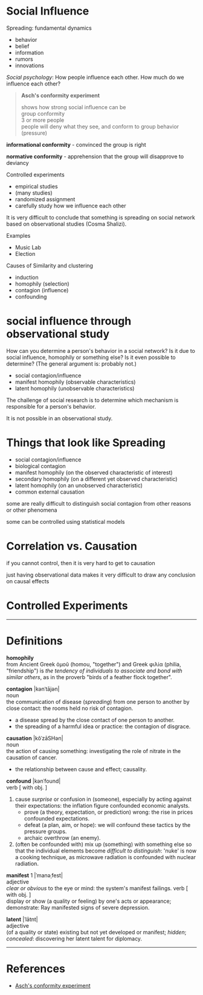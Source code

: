 # Social Influence
Spreading: fundamental dynamics
- behavior
- belief
- information
- rumors
- innovations

*Social psychology*: How people influence each other. How much do we influence each other?

> **Asch's conformity experiment**<P>
> shows how strong social influence can be<br>
> group conformity<br>
> 3 or more people<br>
> people will deny what they see, and conform to group behavior (pressure)

**informational conformity** - convinced the group is right

**normative conformity** - apprehension that the group will disapprove to deviancy

Controlled experiments
- empirical studies
- (many studies)
- randomized assignment
- carefully study how we influence each other

It is very difficult to conclude that something is spreading on social network based on observational studies (Cosma Shalizi).

Examples
- Music Lab
- Election

Causes of Similarity and clustering
- induction
- homophily (selection)
- contagion (influence)
- confounding

# social influence through observational study
How can you determine a person's behavior in a social network? Is it due to social influence, homophily or something else? Is it even possible to determine? (The general argument is: probably not.)

- social contagion/influence
- manifest homophily (observable characteristics)
- latent homophily (unobservable characteristics)

The challenge of social research is to determine which mechanism is responsible for a person's behavior.

It is not possible in an observational study.

# Things that look like Spreading
- social contagion/influence
- biological contagion
- manifest homophily (on the observed characteristic of interest)
- secondary homophily (on a different yet observed characteristic)
- latent homophily (on an unobserved characteristic)
- common external causation

some are really difficult to distinguish social contagion from other reasons or other phenomena

some can be controlled using statistical models

# Correlation vs. Causation
if you cannot control, then it is very hard to get to causation

just having observational data makes it very difficult to draw any conclusion on causal effects

# Controlled Experiments


-----
# Definitions

**homophily**<br>
from Ancient Greek ὁμοῦ (homou, "together") and Greek φιλία (philia, "friendship") is *the tendency of individuals to associate and bond with similar others*, as in the proverb "birds of a feather flock together".

**contagion** |kənˈtājən|<br>
noun<br>
the communication of disease (*spreading*) from one person to another by close contact: the rooms held no risk of contagion.
- a disease spread by the close contact of one person to another.
- the spreading of a harmful idea or practice: the contagion of disgrace.

**causation** |kôˈzāSHən|<br>
noun<br>
the action of causing something: investigating the role of nitrate in the causation of cancer.<br>
- the relationship between cause and effect; causality.

**confound** |kənˈfound|<br>
verb [ with obj. ]<br>
1. cause *surprise* or confusion in (someone), especially by acting against their expectations: the inflation figure confounded economic analysts.
    - prove (a theory, expectation, or prediction) wrong: the rise in prices confounded expectations.
    - defeat (a plan, aim, or hope): we will confound these tactics by the pressure groups.
    - archaic overthrow (an enemy).
2. (often be confounded with) mix up (something) with something else so that the individual elements become *difficult to distinguish*: 'nuke' is now a cooking technique, as microwave radiation is confounded with nuclear radiation.

**manifest** 1 |ˈmanəˌfest|<br>
adjective<br>
*clear or obvious* to the eye or mind: the system's manifest failings.
verb [ with obj. ]<br>
display or show (a quality or feeling) by one's acts or appearance; demonstrate: Ray manifested signs of severe depression.

**latent** |ˈlātnt|<br>
adjective<br>
(of a quality or state) existing but not yet developed or manifest; *hidden*; *concealed*: discovering her latent talent for diplomacy.

-----
# References
- [Asch's conformity experiment](https://en.wikipedia.org/wiki/Asch_conformity_experiments)

